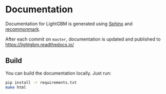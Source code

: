 # Documentation

Documentation for LightGBM is generated using [Sphinx](http://www.sphinx-doc.org/) and [recommonmark](https://recommonmark.readthedocs.io/).

After each commit on `master`, documentation is updated and published to https://lightgbm.readthedocs.io/

## Build

You can build the documentation locally. Just run:

```sh
pip install -r requirements.txt
make html
```
